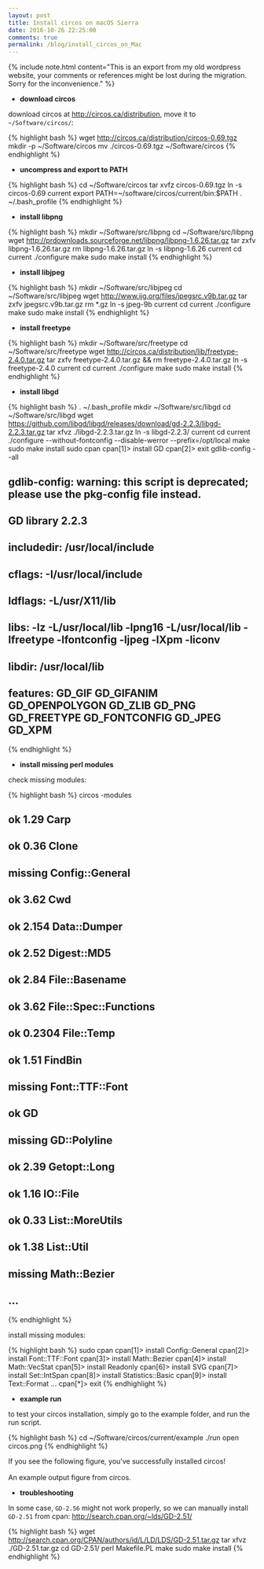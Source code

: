 ```yaml
---
layout: post
title: Install circos on macOS Sierra
date: 2016-10-26 22:25:00
comments: true
permalink: /blog/install_circos_on_Mac
---
```


{% include note.html content="This is an export from my old wordpress website, your comments or references might be lost during the migration. Sorry for the inconvenience." %} <br>

- **download circos**

download circos at http://circos.ca/distribution, move it to `~/Software/circos/`:

{% highlight bash %} 
wget http://circos.ca/distribution/circos-0.69.tgz
mkdir -p ~/Software/circos
mv ./circos-0.69.tgz ~/Software/circos
{% endhighlight %}


- **uncompress and export to PATH**

{% highlight bash %} 
cd ~/Software/circos
tar xvfz circos-0.69.tgz
ln -s circos-0.69 current
export PATH=~/software/circos/current/bin:$PATH
. ~/.bash_profile
{% endhighlight %}

- **install libpng**

{% highlight bash %} 
mkdir ~/Software/src/libpng
cd ~/Software/src/libpng
wget http://prdownloads.sourceforge.net/libpng/libpng-1.6.26.tar.gz
tar zxfv libpng-1.6.26.tar.gz
rm libpng-1.6.26.tar.gz
ln -s libpng-1.6.26 current 
cd current
./configure
make
sudo make install 
{% endhighlight %}

- **install libjpeg**

{% highlight bash %} 
mkdir ~/Software/src/libjpeg
cd ~/Software/src/libjpeg
wget http://www.ijg.org/files/jpegsrc.v9b.tar.gz
tar zxfv jpegsrc.v9b.tar.gz
rm *.gz
ln -s jpeg-9b current
cd current
./configure
make
sudo make install
{% endhighlight %}


- **install freetype**

{% highlight bash %} 
mkdir ~/Software/src/freetype
cd ~/Software/src/freetype
wget http://circos.ca/distribution/lib/freetype-2.4.0.tar.gz
tar zxfv freetype-2.4.0.tar.gz && rm freetype-2.4.0.tar.gz
ln -s freetype-2.4.0 current
cd current 
./configure
make
sudo make install
{% endhighlight %}


- **install libgd**

{% highlight bash %} 
. ~/.bash_profile
mkdir ~/Software/src/libgd
cd ~/Software/src/libgd
wget https://github.com/libgd/libgd/releases/download/gd-2.2.3/libgd-2.2.3.tar.gz
tar xfvz ./libgd-2.2.3.tar.gz
ln -s libgd-2.2.3/ current
cd current
./configure --without-fontconfig --disable-werror --prefix=/opt/local
make
sudo make install
sudo cpan
cpan[1]> install GD
cpan[2]> exit
gdlib-config --all
## gdlib-config: warning: this script is deprecated; please use the pkg-config file instead.
## GD library  2.2.3
## includedir: /usr/local/include
## cflags:     -I/usr/local/include
## ldflags:     -L/usr/X11/lib
## libs:          -lz  -L/usr/local/lib -lpng16  -L/usr/local/lib -lfreetype   -lfontconfig   -ljpeg   -lXpm -liconv
## libdir:     /usr/local/lib
## features:   GD_GIF GD_GIFANIM GD_OPENPOLYGON GD_ZLIB GD_PNG GD_FREETYPE GD_FONTCONFIG GD_JPEG GD_XPM 
{% endhighlight %}


- **install missing perl modules**

check missing modules:

{% highlight bash %} 
circos -modules
## ok       1.29 Carp
## ok       0.36 Clone
## missing            Config::General
## ok       3.62 Cwd
## ok      2.154 Data::Dumper
## ok       2.52 Digest::MD5
## ok       2.84 File::Basename
## ok       3.62 File::Spec::Functions
## ok     0.2304 File::Temp
## ok       1.51 FindBin
## missing            Font::TTF::Font
## ok            GD
## missing            GD::Polyline
## ok       2.39 Getopt::Long
## ok       1.16 IO::File
## ok       0.33 List::MoreUtils
## ok       1.38 List::Util
## missing            Math::Bezier
## ...
{% endhighlight %}

install missing modules:

{% highlight bash %} 
sudo cpan
cpan[1]> install Config::General
cpan[2]> install Font::TTF::Font
cpan[3]> install Math::Bezier
cpan[4]> install Math::VecStat
cpan[5]> install Readonly
cpan[6]> install SVG
cpan[7]> install Set::IntSpan
cpan[8]> install Statistics::Basic
cpan[9]> install Text::Format
...
cpan[*]> exit
{% endhighlight %}


- **example run**

to test your circos installation, simply go to the example folder, and run the run script.

{% highlight bash %} 
cd ~/Software/circos/current/example
./run
open circos.png
{% endhighlight %}

If you see the following figure, you've successfully installed circos!

<div class="col three center"  id="circos_example" style="border: thin solid white">
    <img class="col three center" src="{{ site.baseurl }}/assets/img/circos_example.png" alt="" title="the circos example output figure"/>
</div>
<div class="col three caption">
    An example output figure from circos.
</div>

- **troubleshooting**

In some case, `GD-2.56` might not work properly, so we can manually install `GD-2.51` from cpan: http://search.cpan.org/~lds/GD-2.51/

{% highlight bash %} 
wget http://search.cpan.org/CPAN/authors/id/L/LD/LDS/GD-2.51.tar.gz
tar xfvz ./GD-2.51.tar.gz
cd GD-2.51/
perl Makefile.PL 
make
sudo make install
{% endhighlight %}
